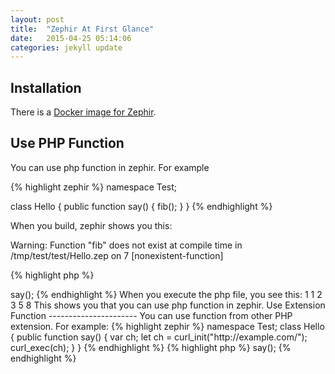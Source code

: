 ```yaml
---
layout: post
title:  "Zephir At First Glance"
date:   2015-04-25 05:14:06
categories: jekyll update
---
```


Installation
------------

There is a [Docker image for Zephir](https://registry.hub.docker.com/u/smutdose/zephir/).

Use PHP Function
----------------

You can use php function in zephir. For example

{% highlight zephir %}
namespace Test;

class Hello
{
    public function say()
    {
        fib();
    }
}
{% endhighlight %}

When you build, zephir shows you this:

Warning: Function "fib" does not exist at compile time in /tmp/test/test/Hello.zep on 7 [nonexistent-function]

{% highlight php %}
<?php
function fib()
{
    echo '1 1 2 3 5 8';
}
$hello = new Test\Hello();
$hello->say();
{% endhighlight %}

When you execute the php file, you see this:

1 1 2 3 5 8

This shows you that you can use php function in zephir.

Use Extension Function
----------------------

You can use function from other PHP extension. For example:

{% highlight zephir %}
namespace Test;

class Hello
{
    public function say()
    {
        var ch;

        let ch = curl_init("http://example.com/");

        curl_exec(ch);
    }
}
{% endhighlight %}

{% highlight php %}
<?php
$hello = new Test\Hello();
$hello->say();
{% endhighlight %}
